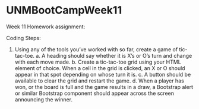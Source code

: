 ﻿# UNMBootCampWeek11

Week 11 Homework assignment:

Coding Steps:
1.	Using any of the tools you’ve worked with so far, create a game of tic-tac-toe.
a.	A heading should say whether it is X’s or O’s turn and change with each move made.
b.	Create a tic-tac-toe grid using your HTML element of choice. When a cell in the grid is clicked, an X or O should appear in that spot depending on whose turn it is.
c.	A button should be available to clear the grid and restart the game.
d.	When a player has won, or the board is full and the game results in a draw, a Bootstrap alert or similar Bootstrap component should appear across the screen announcing the winner.
